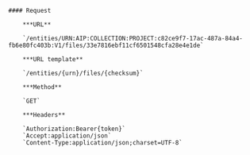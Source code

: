     #### Request

        ***URL**

        `/entities/URN:AIP:COLLECTION:PROJECT:c82ce9f7-17ac-487a-84a4-fb6e80fc403b:V1/files/33e7816ebf11cf6501548cfa28e4e1de`

        ***URL template**

        `/entities/{urn}/files/{checksum}`

        ***Method**

        `GET`

        ***Headers**

        `Authorization:Bearer{token}`
        `Accept:application/json`
        `Content-Type:application/json;charset=UTF-8`
